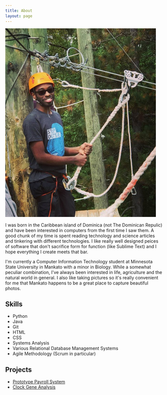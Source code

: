 ```yaml
---
title: About
layout: page
---
```

![Profile Image](/assets/images/zip-lining.png)

<p>I was born in the Caribbean island of Dominica (not The Dominican Repulic) and have been interested in computers from the first time I saw them. A good chunk of my time is spent reading technology and science articles and tinkering with different technologies. I like really well designed peices of software that don't sacrifice form for function (like Sublime Text) and I hope everything I create meets that bar.</p>

<p>I'm currently a Computer Information Technology student at Minnesota State University in Mankato with a minor in Biology. While a somewhat peculiar combination, I've always been interested in life, agriculture and the natural world in general. I also like taking pictures so it's really convenient for me that Mankato happens to be a great place to capture beautiful photos.</p>

<h2>Skills</h2>

<ul class="skill-list">
	<li>Python</li>
	<li>Java</li>
	<li>Git</li>
	<li>HTML</li>
	<li>CSS</li>
	<li>Systems Analysis</li>
	<li>Various Relational Database Management Systems</li>
	<li>Agile Methodology (Scrum in particular)</li>
</ul>

<h2>Projects</h2>

<ul>
	<li><a href="/chevonie.com/prototype-payroll-system">Prototype Payroll System</a></li>
	<li><a href="chevonie.com/Clock-Gene-Analysis">Clock Gene Analysis</a></li>
</ul>
